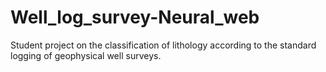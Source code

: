 # Well_log_survey-Neural_web
Student project on the classification of lithology according to the standard logging of geophysical well surveys.
